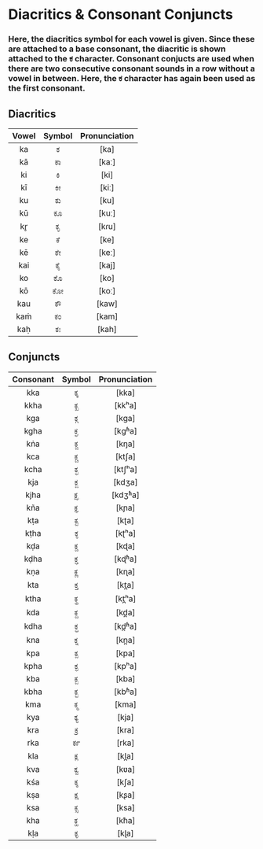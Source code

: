# Diacritics & Consonant Conjuncts

### Here, the diacritics symbol for each vowel is given. Since these are attached to a base consonant, the diacritic is shown attached to the ಕ character. Consonant conjucts are used when there are two consecutive consonant sounds in a row without a vowel in between. Here, the ಕ character has again been used as the first consonant.

## Diacritics

| Vowel | Symbol | Pronunciation |
|:-----:|:------:|:-------------:|
|  ka   |   ಕ    |     [ka]      |
|  kā   |   ಕಾ   |     [kaː]     |
|  ki   |   ಕಿ   |     [ki]      |
|  kī   |   ಕೀ   |     [kiː]     |
|  ku   |   ಕು   |     [ku]      |
|  kū   |   ಕೂ   |     [kuː]     |
|  kr̥  |   ಕೃ   |     [kɾu]     |
|  ke   |   ಕೆ   |     [ke]      |
|  kē   |   ಕೇ   |     [keː]     |
|  kai  |   ಕೈ   |     [kaj]     |
|  ko   |   ಕೊ   |     [ko]      |
|  kō   |   ಕೋ   |     [koː]     |
|  kau  |   ಕೌ   |     [kaw]     |
|  kaṁ  |   ಕಂ   |     [kam]     |
|  kaḥ  |   ಕಃ   |     [kah]     |

## Conjuncts

| Consonant | Symbol | Pronunciation |
|:---------:|:------:|:-------------:|
|    kka    |  ಕ್ಕ   |     [kka]     |
|   kkha    |  ಕ್ಖ   |    [kkʰa]     |
|    kga    |  ಕ್ಗ   |     [kɡa]     |
|   kgha    |  ಕ್ಘ   |    [kɡʱa]     |
|    kṅa    |  ಕ್ಙ   |     [kŋa]     |
|    kca    |  ಕ್ಚ   |    [ktʃa]     |
|   kcha    |  ಕ್ಛ   |    [ktʃʰa]    |
|    kja    |  ಕ್ಜ   |    [kdʒa]     |
|   kjha    |  ಕ್ಝ   |    [kdʒʱa]    |
|    kña    |  ಕ್ಞ   |     [kɲa]     |
|    kṭa    |  ಕ್ಟ   |     [kʈa]     |
|   kṭha    |  ಕ್ಠ   |    [kʈʰa]     |
|    kḍa    |  ಕ್ಡ   |     [kɖa]     |
|   kḍha    |  ಕ್ಢ   |    [kɖʱa]     |
|    kṇa    |  ಕ್ಣ   |     [kɳa]     |
|    kta    |  ಕ್ತ   |    [kt̪a]     |
|   ktha    |  ಕ್ಥ   |    [kt̪ʰa]    |
|    kda    |  ಕ್ದ   |    [kd̪a]     |
|   kdha    |  ಕ್ಧ   |    [kd̪ʱa]    |
|    kna    |  ಕ್ನ   |    [kn̪a]     |
|    kpa    |  ಕ್ಪ   |     [kpa]     |
|   kpha    |  ಕ್ಫ   |    [kpʰa]     |
|    kba    |  ಕ್ಬ   |     [kba]     |
|   kbha    |  ಕ್ಭ   |    [kbʱa]     |
|    kma    |  ಕ್ಮ   |     [kma]     |
|    kya    |  ಕ್ಯ   |     [kja]     |
|    kra    |  ಕ್ರ   |     [kra]     |
|    rka    |  ರ್ಕ   |     [rka]     |
|    kla    |  ಕ್ಲ   |    [kl̪a]     |
|    kva    |  ಕ್ವ   |     [kʋa]     |
|    kśa    |  ಕ್ಶ   |     [kʃa]     |
|    kṣa    |  ಕ್ಷ   |     [kʂa]     |
|    ksa    |  ಕ್ಸ   |     [ksa]     |
|    kha    |  ಕ್ಹ   |     [kħa]     |
|    kḷa    |  ಕ್ಳ   |     [kɭa]     |
